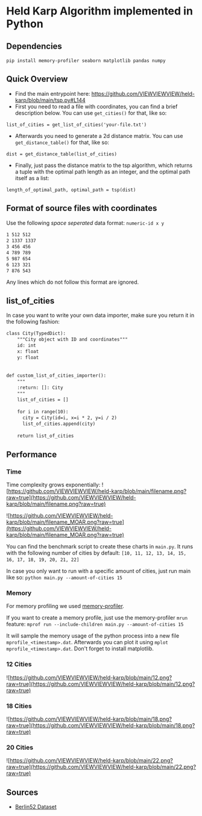 # Held Karp Algorithm implemented in Python

## Dependencies
```
pip install memory-profiler seaborn matplotlib pandas numpy
```

## Quick Overview
- Find the main entrypoint here: https://github.com/VIEWVIEWVIEW/held-karp/blob/main/tsp.py#L144
- First you need to read a file with coordinates, you can find a brief description below. You can use ``get_cities()`` for that, like so:
```python3
list_of_cities = get_list_of_cities('your-file.txt')
```
- Afterwards you need to generate a 2d distance matrix. You can use ``get_distance_table()`` for that, like so:
```python3
dist = get_distance_table(list_of_cities)
```
- Finally, just pass the distance matrix to the tsp algorithm, which returns a tuple with the optimal path length as an integer, and the optimal path itself as a list:
```python3
length_of_optimal_path, optimal_path = tsp(dist)
```

## Format of source files with coordinates
Use the following *space seperated* data format:
``numeric-id x y``

```
1 512 512
2 1337 1337
3 456 456
4 789 789
5 987 654
6 123 321
7 876 543
```

Any lines which do not follow this format are ignored.

## list_of_cities
In case you want to write your own data importer, make sure you return it in the following fashion:
```python3
class City(TypedDict):
    """City object with ID and coordinates"""
    id: int
    x: float
    y: float


def custom_list_of_cities_importer():
    """
    :return: []: City
    """
    list_of_cities = []
    
    for i in range(10):
      city = City(id=i, x=i * 2, y=i / 2)
      list_of_cities.append(city)

    return list_of_cities
```


## Performance
### Time
Time complexity grows exponentially:
![https://github.com/VIEWVIEWVIEW/held-karp/blob/main/filename.png?raw=true](https://github.com/VIEWVIEWVIEW/held-karp/blob/main/filename.png?raw=true)

![https://github.com/VIEWVIEWVIEW/held-karp/blob/main/filename_MOAR.png?raw=true](https://github.com/VIEWVIEWVIEW/held-karp/blob/main/filename_MOAR.png?raw=true)

You can find the benchmark script to create these charts in ``main.py``.
It runs with the following number of cities by default: ``[10, 11, 12, 13, 14, 15, 16, 17, 18, 19, 20, 21, 22]`` 

In case you only want to run with a specific amount of cities, just run main like so: ``python main.py --amount-of-cities 15``

### Memory
For memory profiling we used [memory-profiler](https://pypi.org/project/memory-profiler/).

If you want to create a memory profile, just use the memory-profiler ``mrun`` feature:
``mprof run --include-children main.py --amount-of-cities 15``

It will sample the memory usage of the python process into a new file ``mprofile_<timestamp>.dat``. Afterwards you can plot it using ``mplot mprofile_<timestamp>.dat``. Don't forget to install matplotlib.


### 12 Cities
![https://github.com/VIEWVIEWVIEW/held-karp/blob/main/12.png?raw=true](https://github.com/VIEWVIEWVIEW/held-karp/blob/main/12.png?raw=true)
### 18 Cities
![https://github.com/VIEWVIEWVIEW/held-karp/blob/main/18.png?raw=true](https://github.com/VIEWVIEWVIEW/held-karp/blob/main/18.png?raw=true)

### 20 Cities
![https://github.com/VIEWVIEWVIEW/held-karp/blob/main/22.png?raw=true](https://github.com/VIEWVIEWVIEW/held-karp/blob/main/22.png?raw=true)


## Sources
 - [Berlin52 Dataset](http://elib.zib.de/pub/mp-testdata/tsp/tsplib/tsp/berlin52.tsp)


